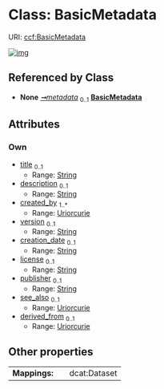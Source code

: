 
# Class: BasicMetadata




URI: [ccf:BasicMetadata](http://purl.org/ccf/BasicMetadata)


[![img](https://yuml.me/diagram/nofunky;dir:TB/class/[Container]++-%20metadata%200..1>[BasicMetadata&#124;title:string%20%3F;description:string%20%3F;created_by:uriorcurie%20%2B;version:string%20%3F;creation_date:string%20%3F;license:string%20%3F;publisher:string%20%3F;see_also:uriorcurie%20%3F;derived_from:uriorcurie%20%3F],[Container])](https://yuml.me/diagram/nofunky;dir:TB/class/[Container]++-%20metadata%200..1>[BasicMetadata&#124;title:string%20%3F;description:string%20%3F;created_by:uriorcurie%20%2B;version:string%20%3F;creation_date:string%20%3F;license:string%20%3F;publisher:string%20%3F;see_also:uriorcurie%20%3F;derived_from:uriorcurie%20%3F],[Container])

## Referenced by Class

 *  **None** *[➞metadata](container__metadata.md)*  <sub>0..1</sub>  **[BasicMetadata](BasicMetadata.md)**

## Attributes


### Own

 * [title](title.md)  <sub>0..1</sub>
     * Range: [String](types/String.md)
 * [description](description.md)  <sub>0..1</sub>
     * Range: [String](types/String.md)
 * [created_by](created_by.md)  <sub>1..\*</sub>
     * Range: [Uriorcurie](types/Uriorcurie.md)
 * [version](version.md)  <sub>0..1</sub>
     * Range: [String](types/String.md)
 * [creation_date](creation_date.md)  <sub>0..1</sub>
     * Range: [String](types/String.md)
 * [license](license.md)  <sub>0..1</sub>
     * Range: [String](types/String.md)
 * [publisher](publisher.md)  <sub>0..1</sub>
     * Range: [String](types/String.md)
 * [see_also](see_also.md)  <sub>0..1</sub>
     * Range: [Uriorcurie](types/Uriorcurie.md)
 * [derived_from](derived_from.md)  <sub>0..1</sub>
     * Range: [Uriorcurie](types/Uriorcurie.md)

## Other properties

|  |  |  |
| --- | --- | --- |
| **Mappings:** | | dcat:Dataset |

